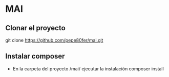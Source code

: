 # MAI

## Clonar el proyecto
git clone https://github.com/pepe80fer/mai.git

## Instalar composer
- En la carpeta del proyecto /mai/ ejecutar la instalación
composer install

